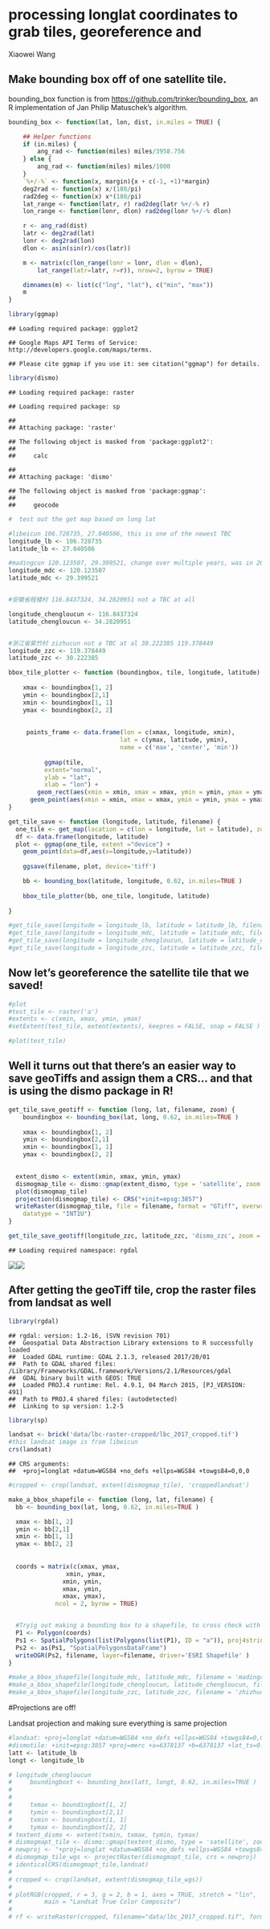 processing longlat coordinates to grab tiles, georeference and
================
Xiaowei Wang

## Make bounding box off of one satellite tile.

bounding\_box function is from
<https://github.com/trinker/bounding_box>, an R implementation of Jan
Philip Matuschek’s algorithm.

``` r
bounding_box <- function(lat, lon, dist, in.miles = TRUE) {

    ## Helper functions
    if (in.miles) {
        ang_rad <- function(miles) miles/3958.756
    } else {
        ang_rad <- function(miles) miles/1000
    }
    `%+/-%` <- function(x, margin){x + c(-1, +1)*margin}
    deg2rad <- function(x) x/(180/pi)
    rad2deg <- function(x) x*(180/pi)
    lat_range <- function(latr, r) rad2deg(latr %+/-% r)
    lon_range <- function(lonr, dlon) rad2deg(lonr %+/-% dlon)

    r <- ang_rad(dist)
    latr <- deg2rad(lat)
    lonr <- deg2rad(lon)
    dlon <- asin(sin(r)/cos(latr))

    m <- matrix(c(lon_range(lonr = lonr, dlon = dlon), 
        lat_range(latr=latr, r=r)), nrow=2, byrow = TRUE)

    dimnames(m) <- list(c("lng", "lat"), c("min", "max"))
    m
}
```

``` r
library(ggmap)
```

    ## Loading required package: ggplot2

    ## Google Maps API Terms of Service: http://developers.google.com/maps/terms.

    ## Please cite ggmap if you use it: see citation("ggmap") for details.

``` r
library(dismo)
```

    ## Loading required package: raster

    ## Loading required package: sp

    ## 
    ## Attaching package: 'raster'

    ## The following object is masked from 'package:ggplot2':
    ## 
    ##     calc

    ## 
    ## Attaching package: 'dismo'

    ## The following object is masked from 'package:ggmap':
    ## 
    ##     geocode

``` r
#  test out the get map based on long lat

#libeicun 106.728735, 27.040506, this is one of the newest TBC
longitude_lb <- 106.728735
latitude_lb <- 27.040506

#madingcun 120.123507, 29.399521, change over multiple years, was in 2015 and 2016, not 2014
longitude_mdc <- 120.123507
latitude_mdc <- 29.399521


#安徽省程楼村 116.8437324, 34.2820951 not a TBC at all 

longitude_chengloucun <- 116.8437324
latitude_chengloucun <- 34.2820951


#浙江省紫竹村 zizhucun not a TBC at al 30.222385 119.378449
longitude_zzc <- 119.378449
latitude_zzc <- 30.222385

bbox_tile_plotter <- function (boundingbox, tile, longitude, latitude) {
      
    xmax <- boundingbox[1, 2] 
    ymin <- boundingbox[2,1]
    xmin <- boundingbox[1, 1]
    ymax <- boundingbox[2, 2]
      
      
     points_frame <- data.frame(lon = c(xmax, longitude, xmin),
                               lat = c(ymax, latitude, ymin),
                               name = c('max', 'center', 'min'))
      
          ggmap(tile, 
          extent="normal",
          ylab = "lat",
          xlab = "lon") +
        geom_rect(aes(xmin = xmin, xmax = xmax, ymin = ymin, ymax = ymax), color="red", fill=NA, size=2) +
      geom_point(aes(xmin = xmin, xmax = xmax, ymin = ymin, ymax = ymax), size=5, color = "green") 
}

get_tile_save <- function (longitude, latitude, filename) {
  one_tile <- get_map(location = c(lon = longitude, lat = latitude), zoom = 16, maptype = "satellite")
  df <- data.frame(longitude, latitude)
  plot <- ggmap(one_tile, extent ="device") +
    geom_point(data=df,aes(x=longitude,y=latitude))
  
    ggsave(filename, plot, device='tiff')

    bb <- bounding_box(latitude, longitude, 0.62, in.miles=TRUE )
    
    bbox_tile_plotter(bb, one_tile, longitude, latitude)
    
}

#get_tile_save(longitude = longitude_lb, latitude = latitude_lb, filename = 'lb')
#get_tile_save(longitude = longitude_mdc, latitude = latitude_mdc, filename = 'mdc')
#get_tile_save(longitude = longitude_chengloucun, latitude = latitude_chengloucun, filename = 'mdc')
#get_tile_save(longitude = longitude_zzc, latitude = latitude_zzc, filename = 'zhizucun')
```

## Now let’s georeference the satellite tile that we saved\!

``` r
#plot
#test_tile <- raster('a')
#extents <- c(xmin, xmax, ymin, ymax)
#setExtent(test_tile, extent(extents), keepres = FALSE, snap = FALSE )

#plot(test_tile)
```

## Well it turns out that there’s an easier way to save geoTiffs and assign them a CRS… and that is using the dismo package in R\!

``` r
get_tile_save_geotiff <- function (long, lat, filename, zoom) {
    boundingbox <- bounding_box(lat, long, 0.62, in.miles=TRUE )
 
    xmax <- boundingbox[1, 2] 
    ymin <- boundingbox[2,1]
    xmin <- boundingbox[1, 1]
    ymax <- boundingbox[2, 2]

    
  extent_dismo <- extent(xmin, xmax, ymin, ymax)
  dismogmap_tile <- dismo::gmap(extent_dismo, type = 'satellite', zoom = zoom)
  plot(dismogmap_tile)
  projection(dismogmap_tile) <- CRS("+init=epsg:3857")
  writeRaster(dismogmap_tile, file = filename, format = "GTiff", overwrite = TRUE, 
    datatype = "INT1U")
}

get_tile_save_geotiff(longitude_zzc, latitude_zzc, 'dismo_zzc', zoom = 16)
```

    ## Loading required namespace: rgdal

![](processing-raster_files/figure-gfm/unnamed-chunk-4-1.png)<!-- -->![](processing-raster_files/figure-gfm/unnamed-chunk-4-2.png)<!-- -->

## After getting the geoTiff tile, crop the raster files from landsat as well

``` r
library(rgdal)
```

    ## rgdal: version: 1.2-16, (SVN revision 701)
    ##  Geospatial Data Abstraction Library extensions to R successfully loaded
    ##  Loaded GDAL runtime: GDAL 2.1.3, released 2017/20/01
    ##  Path to GDAL shared files: /Library/Frameworks/GDAL.framework/Versions/2.1/Resources/gdal
    ##  GDAL binary built with GEOS: TRUE 
    ##  Loaded PROJ.4 runtime: Rel. 4.9.1, 04 March 2015, [PJ_VERSION: 491]
    ##  Path to PROJ.4 shared files: (autodetected)
    ##  Linking to sp version: 1.2-5

``` r
library(sp)

landsat <- brick('data/lbc-raster-cropped/lbc_2017_cropped.tif')
#this landsat image is from libeicun
crs(landsat)
```

    ## CRS arguments:
    ##  +proj=longlat +datum=WGS84 +no_defs +ellps=WGS84 +towgs84=0,0,0

``` r
#cropped <- crop(landsat, extent(dismogmap_tile), 'croppedlandsat')

make_a_bbox_shapefile <- function (long, lat, filename) {
  bb <- bounding_box(lat, long, 0.62, in.miles=TRUE )

  xmax <- bb[1, 2] 
  ymin <- bb[2,1]
  xmin <- bb[1, 1]
  ymax <- bb[2, 2]
      
  
  coords = matrix(c(xmax, ymax,
                xmin, ymax,
               xmin, ymin,
               xmax, ymin,
               xmax, ymax), 
             ncol = 2, byrow = TRUE)


  #Tryig out making a bounding box to a shapefile, to cross check with Google Earth and QGIS
  P1 <- Polygon(coords)
  Ps1 <- SpatialPolygons(list(Polygons(list(P1), ID = "a")), proj4string=CRS("+proj=longlat +ellps=WGS84 +datum=WGS84 +no_defs"))
  Ps2 <- as(Ps1, "SpatialPolygonsDataFrame")
  writeOGR(Ps2, filename, layer=filename, driver='ESRI Shapefile' )
}

#make_a_bbox_shapefile(longitude_mdc, latitude_mdc, filename = 'madingcun')
#make_a_bbox_shapefile(longitude_chengloucun, latitude_chengloucun, filename = 'chengloucun')
#make_a_bbox_shapefile(longitude_zzc, latitude_zzc, filename = 'zhizhucun' )
```

\#Projections are off\!

Landsat projection and making sure everything is same
projection

``` r
#landsat: +proj=longlat +datum=WGS84 +no_defs +ellps=WGS84 +towgs84=0,0,0
#dismotile: +init=epsg:3857 +proj=merc +a=6378137 +b=6378137 +lat_ts=0.0 +lon_0=0.0 +x_0=0.0 +y_0=0 +k=1.0 +units=m +nadgrids=@null +no_defs
latt <- latitude_lb
longt <- longitude_lb

# longitude_chengloucun
#     boundingboxt <- bounding_box(latt, longt, 0.62, in.miles=TRUE )
#  
# 
#     txmax <- boundingboxt[1, 2] 
#     tymin <- boundingboxt[2,1]
#     txmin <- boundingboxt[1, 1]
#     tymax <- boundingboxt[2, 2]
# textent_dismo <- extent(txmin, txmax, tymin, tymax)
# dismogmapt_tile <- dismo::gmap(textent_dismo, type = 'satellite', zoom = 16)
# newproj <- "+proj=longlat +datum=WGS84 +no_defs +ellps=WGS84 +towgs84=0,0,0"
# dismogmap_tile_wgs <- projectRaster(dismogmapt_tile, crs = newproj)
# identicalCRS(dismogmapt_tile,landsat)
# 
# cropped <- crop(landsat, extent(dismogmap_tile_wgs))
# 
# plotRGB(cropped, r = 3, g = 2, b = 1, axes = TRUE, stretch = "lin",
#         main = "Landsat True Color Composite")
# 
# rf <- writeRaster(cropped, filename="data/lbc_2017_cropped.tif", format="GTiff", overwrite=TRUE)
```
